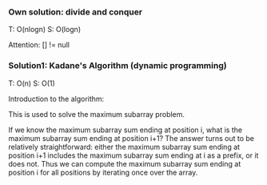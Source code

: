 ### Own solution: divide and conquer 
T: O(nlogn) S: O(logn)

Attention: [] != null

### Solution1: Kadane's Algorithm (dynamic programming) 
T: O(n) S: O(1)

Introduction to the algorithm:

This is used to solve the maximum subarray problem.
	
If we know the maximum subarray sum ending at position i, what is the maximum subarray sum ending at position i+1?
The answer turns out to be relatively straightforward: either the maximum subarray sum ending at position i+1 includes the maximum subarray sum ending at i as a prefix, or it does not. Thus we can compute the maximum subarray sum ending at position i for all positions by iterating once over the array. 
	
